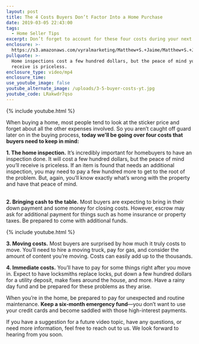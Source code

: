 ```yaml
---
layout: post
title: The 4 Costs Buyers Don’t Factor Into a Home Purchase
date: 2019-03-05 22:43:00
tags:
  - Home Seller Tips
excerpt: Don’t forget to account for these four costs during your next home purchase.
enclosure: >-
  https://s3.amazonaws.com/vyralmarketing/Matthew+S.+Jaime/Matthew+S.+Jaime+and+Associates+_+The+4+Costs+Buyers+Dont+Factor+Into+a+Home+Purchase.mp4
pullquote: >-
  Home inspections cost a few hundred dollars, but the peace of mind you’ll
  receive is priceless.
enclosure_type: video/mp4
enclosure_time:
use_youtube_image: false
youtube_alternate_image: /uploads/3-5-buyer-costs-yt.jpg
youtube_code: LRakwdr7qso
---
```


{% include youtube.html %}

When buying a home, most people tend to look at the sticker price and forget about all the other expenses involved. So you aren’t caught off guard later on in the buying process, **today we’ll be going over four costs that buyers need to keep in mind:**

**1. The home inspection.** It’s incredibly important for homebuyers to have an inspection done. It will cost a few hundred dollars, but the peace of mind you’ll receive is priceless. If an item is found that needs an additional inspection, you may need to pay a few hundred more to get to the root of the problem. But, again, you’ll know exactly what’s wrong with the property and have that peace of mind.

<br>**2. Bringing cash to the table.** Most buyers are expecting to bring in their down payment and some money for closing costs. However, escrow may ask for additional payment for things such as home insurance or property taxes. Be prepared to come with additional funds.

{% include youtube.html %}

**3. Moving costs.** Most buyers are surprised by how much it truly costs to move. You’ll need to hire a moving truck, pay for gas, and consider the amount of content you’re moving. Costs can easily add up to the thousands.

**4. Immediate costs.** You’ll have to pay for some things right after you move in. Expect to have locksmiths replace locks, put down a few hundred dollars for a utility deposit, make fixes around the house, and more. Have a rainy day fund and be prepared for these problems as they arise.

When you’re in the home, be prepared to pay for unexpected and routine maintenance. **Keep a six-month emergency fund**—you don’t want to use your credit cards and become saddled with those high-interest payments. 

If you have a suggestion for a future video topic, have any questions, or need more information, feel free to reach out to us. We look forward to hearing from you soon.
